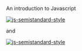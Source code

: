 An introduction to Javascript 

[![js-semistandard-style](https://raw.githubusercontent.com/standard/semistandard/master/badge.svg)](https://github.com/standard/semistandard)


and 

[![js-semistandard-style](https://img.shields.io/badge/code%20style-semistandard-brightgreen.svg)](https://github.com/standard/semistandard)
